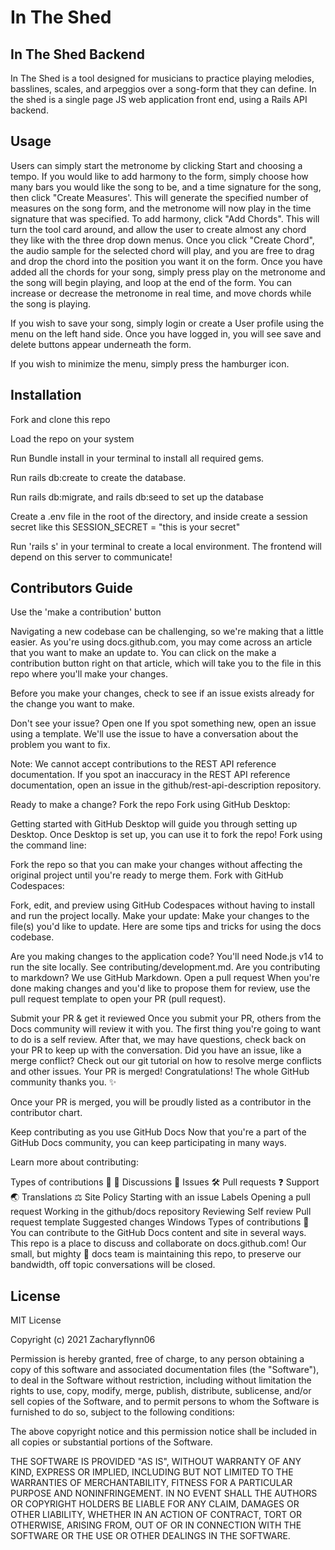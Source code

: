 # In The Shed

## In The Shed Backend

In The Shed is a tool designed for musicians to practice playing melodies, basslines, scales, and arpeggios over a song-form that they can define. In the shed is a single page JS web application front end, using a Rails API backend.

## Usage

Users can simply start the metronome by clicking Start and choosing a tempo.  If you would like to add harmony to the form, simply choose how many bars you would like the song to be, and a time signature for the song, then click "Create Measures'.  This will generate the specified number of measures on the song form, and the metronome will now play in the time signature that was specified.  To add harmony, click "Add Chords".  This will turn the tool card around, and allow the user to create almost any chord they like with the three drop down menus.  Once you click "Create Chord", the audio sample for the selected chord will play, and you are free to drag and drop the chord into the position you want it on the form.  Once you have added all the chords for your song, simply press play on the metronome and the song will begin playing, and loop at the end of the form.  You can increase or decrease the metronome in real time, and move chords while the song is playing.

If you wish to save your song, simply login or create a User profile using the menu on the left hand side. Once you have logged in, you will see save and delete buttons appear underneath the form.

If you wish to minimize the menu, simply press the hamburger icon.

## Installation

Fork and clone this repo

Load the repo on your system

Run Bundle install in your terminal to install all required gems.

Run rails db:create to create the database.

Run rails db:migrate, and rails db:seed to set up the database

Create a .env file in the root of the directory, and inside create a session secret like this SESSION_SECRET = "this is your secret"

Run 'rails s' in your terminal to create a local environment.  The frontend will depend on this server to communicate!

## Contributors Guide

Use the 'make a contribution' button


Navigating a new codebase can be challenging, so we're making that a little easier. As you're using docs.github.com, you may come across an article that you want to make an update to. You can click on the make a contribution button right on that article, which will take you to the file in this repo where you'll make your changes.

Before you make your changes, check to see if an issue exists already for the change you want to make.

Don't see your issue? Open one
If you spot something new, open an issue using a template. We'll use the issue to have a conversation about the problem you want to fix.

Note: We cannot accept contributions to the REST API reference documentation. If you spot an inaccuracy in the REST API reference documentation, open an issue in the github/rest-api-description repository.

Ready to make a change? Fork the repo
Fork using GitHub Desktop:

Getting started with GitHub Desktop will guide you through setting up Desktop.
Once Desktop is set up, you can use it to fork the repo!
Fork using the command line:

Fork the repo so that you can make your changes without affecting the original project until you're ready to merge them.
Fork with GitHub Codespaces:

Fork, edit, and preview using GitHub Codespaces without having to install and run the project locally.
Make your update:
Make your changes to the file(s) you'd like to update. Here are some tips and tricks for using the docs codebase.

Are you making changes to the application code? You'll need Node.js v14 to run the site locally. See contributing/development.md.
Are you contributing to markdown? We use GitHub Markdown.
Open a pull request
When you're done making changes and you'd like to propose them for review, use the pull request template to open your PR (pull request).

Submit your PR & get it reviewed
Once you submit your PR, others from the Docs community will review it with you. The first thing you're going to want to do is a self review.
After that, we may have questions, check back on your PR to keep up with the conversation.
Did you have an issue, like a merge conflict? Check out our git tutorial on how to resolve merge conflicts and other issues.
Your PR is merged!
Congratulations! The whole GitHub community thanks you. ✨

Once your PR is merged, you will be proudly listed as a contributor in the contributor chart.

Keep contributing as you use GitHub Docs
Now that you're a part of the GitHub Docs community, you can keep participating in many ways.

Learn more about contributing:

Types of contributions 📝
📣 Discussions
🐞 Issues
🛠️ Pull requests
❓ Support
🌏 Translations
⚖️ Site Policy
Starting with an issue
Labels
Opening a pull request
Working in the github/docs repository
Reviewing
Self review
Pull request template
Suggested changes
Windows
Types of contributions 📝
You can contribute to the GitHub Docs content and site in several ways. This repo is a place to discuss and collaborate on docs.github.com! Our small, but mighty 💪 docs team is maintaining this repo, to preserve our bandwidth, off topic conversations will be closed.
## License

MIT License

Copyright (c) 2021 Zacharyflynn06

Permission is hereby granted, free of charge, to any person obtaining a copy
of this software and associated documentation files (the "Software"), to deal
in the Software without restriction, including without limitation the rights
to use, copy, modify, merge, publish, distribute, sublicense, and/or sell
copies of the Software, and to permit persons to whom the Software is
furnished to do so, subject to the following conditions:

The above copyright notice and this permission notice shall be included in all
copies or substantial portions of the Software.

THE SOFTWARE IS PROVIDED "AS IS", WITHOUT WARRANTY OF ANY KIND, EXPRESS OR
IMPLIED, INCLUDING BUT NOT LIMITED TO THE WARRANTIES OF MERCHANTABILITY,
FITNESS FOR A PARTICULAR PURPOSE AND NONINFRINGEMENT. IN NO EVENT SHALL THE
AUTHORS OR COPYRIGHT HOLDERS BE LIABLE FOR ANY CLAIM, DAMAGES OR OTHER
LIABILITY, WHETHER IN AN ACTION OF CONTRACT, TORT OR OTHERWISE, ARISING FROM,
OUT OF OR IN CONNECTION WITH THE SOFTWARE OR THE USE OR OTHER DEALINGS IN THE
SOFTWARE.







